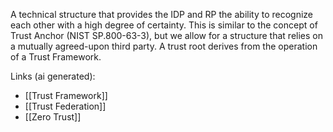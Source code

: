 A technical structure that provides the IDP and RP the ability to recognize each other with a high degree of certainty. This is similar to the concept of Trust Anchor (NIST SP.800-63-3), but we allow for a structure that relies on a mutually agreed-upon third party. A trust root derives from the operation of a Trust Framework.

Links (ai generated):
 - [[Trust Framework]]
 - [[Trust Federation]]
 - [[Zero Trust]]

